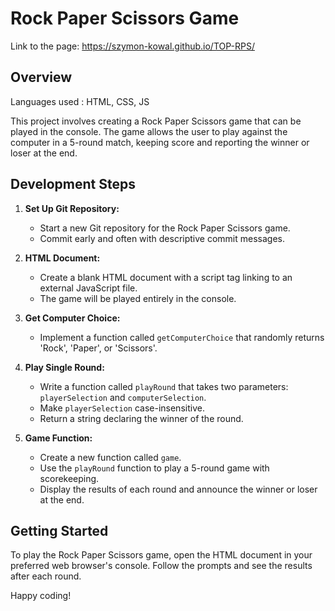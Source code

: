 # Rock Paper Scissors Game

Link to the page: https://szymon-kowal.github.io/TOP-RPS/

## Overview

Languages used : HTML, CSS, JS

This project involves creating a Rock Paper Scissors game that can be played in the console. The game allows the user to play against the computer in a 5-round match, keeping score and reporting the winner or loser at the end.

## Development Steps

1. **Set Up Git Repository:**
   - Start a new Git repository for the Rock Paper Scissors game.
   - Commit early and often with descriptive commit messages.

2. **HTML Document:**
   - Create a blank HTML document with a script tag linking to an external JavaScript file.
   - The game will be played entirely in the console.

3. **Get Computer Choice:**
   - Implement a function called `getComputerChoice` that randomly returns 'Rock', 'Paper', or 'Scissors'.

4. **Play Single Round:**
   - Write a function called `playRound` that takes two parameters: `playerSelection` and `computerSelection`.
   - Make `playerSelection` case-insensitive.
   - Return a string declaring the winner of the round.

5. **Game Function:**
   - Create a new function called `game`.
   - Use the `playRound` function to play a 5-round game with scorekeeping.
   - Display the results of each round and announce the winner or loser at the end.

## Getting Started

To play the Rock Paper Scissors game, open the HTML document in your preferred web browser's console. Follow the prompts and see the results after each round.

Happy coding!
